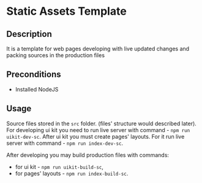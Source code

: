 
# Static Assets Template

## Description 
It is a template for web pages developing with live updated changes and packing sources in the production files

## Preconditions
* Installed NodeJS

## Usage
Source files stored in the `src` folder. (files' structure would described later).
For developing ui kit you need to run live server with command - `npm run uikit-dev-sc`.
After ui kit you must create pages' layouts. For it run live server with command - `npm run index-dev-sc`.

After developing you may build production files with commands:
* for ui kit - `npm run uikit-build-sc`,
* for pages' layouts - `npm run index-build-sc`.
